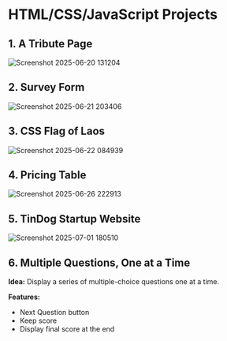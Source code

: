 # HTML/CSS/JavaScript Projects

## 1. A Tribute Page
   ![Screenshot 2025-06-20 131204](https://github.com/user-attachments/assets/2d870bee-bf65-45c7-945e-b1de824dbf2d)

## 2. Survey Form
   ![Screenshot 2025-06-21 203406](https://github.com/user-attachments/assets/8987a297-3729-4209-8c70-8be82a310957)

## 3. CSS Flag of Laos
   ![Screenshot 2025-06-22 084939](https://github.com/user-attachments/assets/e47c8174-ca43-4e96-8d94-87c8fa388c9c)

## 4. Pricing Table
   ![Screenshot 2025-06-26 222913](https://github.com/user-attachments/assets/3b1ba16f-845e-466f-9d81-fe393c0835a6)

## 5. TinDog Startup Website
   ![Screenshot 2025-07-01 180510](https://github.com/user-attachments/assets/3ebe28cf-7e0f-4205-a858-b377b7ea5ac3)

## 6. Multiple Questions, One at a Time
**Idea:** Display a series of multiple-choice questions one at a time.

**Features:**
<ul>
   <li>Next Question button</li>
   <li>Keep score</li>
   <li>Display final score at the end</li>
</ul>


